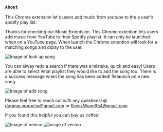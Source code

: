 ### `About`

This Chrome extension let's users add music from youtube to the a user's spotify play list.

Thanks for checking our Music Extentsion. This Chrome extention lets users add music from YouTube to their Spotify playlist. It can only be launched when on a YouTube page. When launch the Chrome extention will look for a matching songs and diplay to the user.

![Image of look up song](https://i.ibb.co/zrgQsp9/Screen-Shot-2020-10-08-at-2-28-51-PM.png)

You can alway redo a search if there was a mistake, quick and easy!
Users are able to select what playlist they would like to add the song too. There is a success message when the song has been added! Relaunch on a new song.

![Image of add song](https://i.ibb.co/nw99Thh/Screen-Shot-2020-10-08-at-2-29-21-PM.png)


Please feel free to reach out with any questions!
@ dugmar.morocho@gmail.com or Kevin.Wong954@gmail.com

If you found this helpful you can buy us coffee!

![Image of venmo](https://i.ibb.co/Wc1hvqf/Screen-Shot-2020-10-08-at-2-36-02-PM.png)
![Image of venmo](https://i.ibb.co/YjDW20r/unnamed.jpg)


